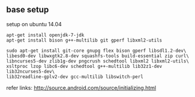 base setup
----------

setup on ubuntu 14.04

    apt-get install openjdk-7-jdk
    apt-get install bison g++-multilib git gperf libxml2-utils

    sudo apt-get install git-core gnupg flex bison gperf libsdl1.2-dev\
    libesd0-dev libwxgtk2.8-dev squashfs-tools build-essential zip curl\
    libncurses5-dev zlib1g-dev pngcrush schedtool libxml2 libxml2-utils\
    xsltproc lzop libc6-dev schedtool g++-multilib lib32z1-dev lib32ncurses5-dev\
    lib32readline-gplv2-dev gcc-multilib libswitch-perl

refer links:
    http://source.android.com/source/initializing.html


